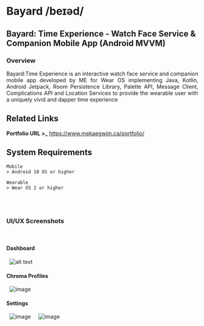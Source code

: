 # Bayard /beɪəd/
## Bayard: Time Experience - Watch Face Service & Companion Mobile App (Android MVVM)

### Overview
<p align="justify">Bayard:Time Experience is an interactive watch face service and companion mobile app developed by ME for Wear OS implementing Java, Kotlin, Android Jetpack, Room Persistence Library, Palette API, Message Client, Complications API and Location Services to provide the wearable user with a uniquely vivid and dapper time experience</p>

## Related Links

**Portfolio URL >_** https://www.mekaegwim.ca/portfolio/
<br>

## System Requirements

```
Mobile
> Android 10 OS or higher

Wearable
> Wear OS 2 or higher

```

<br><br>
### UI/UX Screenshots
&nbsp;
#### Dashboard
&nbsp;
![alt text](imgstore/dashboardscreenshots.png)
&nbsp;
#### Chroma Profiles
&nbsp;
![image](imgstore/datapivotsscreenshotsI.png)
&nbsp;
#### Settings
&nbsp;
![image](imgstore/preferencesscreenshots.png)
&nbsp;
&nbsp;
![image](imgstore/bte_preview.gif)